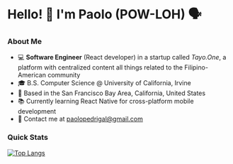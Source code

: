 # Hello! 👋 I'm Paolo (POW-LOH) 🗣️

### About Me
- 💻 **Software Engineer** (React developer) in a startup called *Tayo.One*, a platform with centralized content all things related to the Filipino-American community
- 🎓 B.S. Computer Science @ University of California, Irvine
- 🌉 Based in the San Francisco Bay Area, California, United States
- 📚 Currently learning React Native for cross-platform mobile development
- 📧 Contact me at [paolopedrigal@gmail.com](mailto:paolopedrigal@gmail.com?subject=Hello)

<!-- ![Paolo's GitHub stats](https://github-readme-stats.vercel.app/api?username=paolopedrigal&show_icons=true&theme=nord) -->

### Quick Stats
[![Top Langs](https://github-readme-stats.vercel.app/api/top-langs/?username=paolopedrigal&layout=donut-vertical&theme=nord)](https://github.com/anuraghazra/github-readme-stats)

<!-- ![Top Langs](https://github-readme-stats.vercel.app/api/top-langs/?username=paolopedrigal&layout=compact&theme=nord) -->

<!--
**paolopedrigal/paolopedrigal** is a ✨ _special_ ✨ repository because its `README.md` (this file) appears on your GitHub profile.

Here are some ideas to get you started:

- 🔭 I’m currently working on ...
- 🌱 I’m currently learning ...
- 👯 I’m looking to collaborate on ...
- 🤔 I’m looking for help with ...
- 💬 Ask me about ...
- 📫 How to reach me: ...
- 😄 Pronouns: ...
- ⚡ Fun fact: ...
-->
